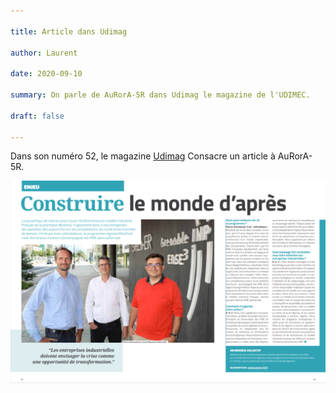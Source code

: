 ```yaml
---

title: Article dans Udimag

author: Laurent

date: 2020-09-10

summary: On parle de AuRorA-5R dans Udimag le magazine de l'UDIMEC.

draft: false

---
```


Dans son numéro 52, le magazine [Udimag](https://www.google.com/url?q=https://www.udimec.fr/sites/default/files/udimag_52_planche_bd.pdf&sa=D&ust=1610966003349000&usg=AOvVaw0m7N8vRmoKN7uABrLCgUhM) Consacre un article à AuRorA-5R.

![](images/image1.png)

